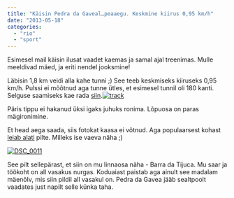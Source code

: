 ```yaml
---
title: "Käisin Pedra da Gaveal…peaaegu. Keskmine kiirus 0,95 km/h"
date: "2013-05-18"
categories: 
  - "rio"
  - "sport"
---
```


Esimesel mail käisin ilusat vaadet kaemas ja samal ajal treenimas. Mulle meeldivad mäed, ja eriti nendel jooksmine!

Läbisin 1,8 km veidi alla kahe tunni ;) See teeb keskmiseks kiiruseks 0,95 km/h. Pulssi ei mõõtnud aga tunne ütles, et esimesel tunnil oli 180 kanti. Selguse saamiseks kae rada [siin](http://www.geoape.com/tracklogs/pedra-da-gaveaalmost-to-the-top-4174).[![track](http://kristjanroosild.files.wordpress.com/2013/05/track.png?w=500)](http://www.geoape.com/tracklogs/pedra-da-gaveaalmost-to-the-top-4174)

Päris tippu ei hakanud üksi igaks juhuks ronima. Lõpuosa on paras mägironimine.

Et head aega saada, siis fotokat kaasa ei võtnud. Aga populaarsest kohast [leiab alati](https://www.google.com/search?q=pedra+da+gavea&tbm=isch) pilte. Milleks ise vaeva näha ;)

[![DSC_0011](images/dsc_0011_thumb.jpg "DSC_0011")](http://blog.rioxtreme.com/wp-content/uploads/2012/08/DSC_0011.jpg)

See pilt sellepärast, et siin on mu linnaosa näha - Barra da Tijuca. Mu saar ja töökoht on all vasakus nurgas. Koduaiast paistab aga ainult see madalam mäenõlv, mis siin pildil all vasakul on. Pedra da Gavea jääb sealtpoolt vaadates just napilt selle künka taha.
